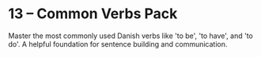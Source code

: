 # 13 – Common Verbs Pack

Master the most commonly used Danish verbs like 'to be', 'to have', and 'to do'. A helpful foundation for sentence building and communication.
